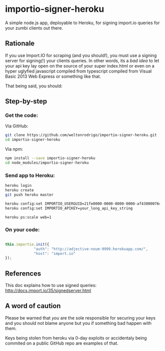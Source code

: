 importio-signer-heroku
======================

A simple node.js app, deployable to Heroku, for signing import.io queries for your zumbi clients out there.

## Rationale

If you use Import.IO for scraping (and you should!), you must use a signing server for signing(!) your clients queries. In other words, its a _bad idea_ to let your api key lay open on the source of your super index.html or even on a hyper uglyfied javascript compiled from typescript compiled from Visual Basic 2013 Web Express or something like that.

That being said, you should:

## Step-by-step

### Get the code:

Via GitHub:
```bash
git clone https://github.com/weltonrodrigo/importio-signer-heroku.git
cd importio-signer-heroku
```

Via npm:
```bash
npm install --save importio-signer-heroku
cd node_modules/importio-signer-heroku
```

### Send app to Heroku:
```bash
heroku login
heroku create
git push heroku master

heroku config:set IMPORTIO_USERGUID=21fe0000-0000-0000-0000-af4300007640
heroku config:set IMPORTIO_APIKEY=your_long_api_key_string

heroku ps:scale web=1
```

### On your code:

```javascript

this.importio.init({
             "auth": "http://adjective-noum-9999.herokuapp.com/",
             "host": "import.io"
});
```

## References

This doc explains how to use signed queries:
http://docs.import.io/35/signedserver.html

## A word of caution

Please be warned that _you_ are the sole responsible for securing your 
keys and you should not blame anyone but you if something bad happen with them.

Keys being stolen from heroku via 0-day exploits or accidentaly being commited on
a public GitHub repo are examples of that.
